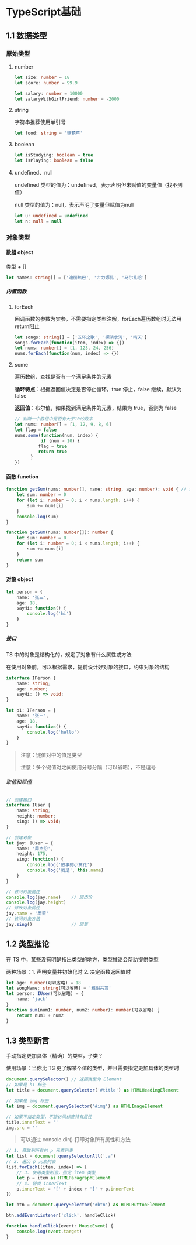 # TypeScript基础

## 1.1 数据类型

### 原始类型

1. number

   ```typescript
   let size: number = 18
   let score: number = 99.9
   
   let salary: number = 10000
   let salaryWithGirlFriend: number = -2000
   ```

2. string

   字符串推荐使用单引号

   ```typescript
   let food: string = '糖葫芦'
   ```

3. boolean

   ```typescript
   let isStudying: boolean = true
   let isPlaying: boolean = false
   ```

4. undefined、null

   undefined 类型的值为：undefined，表示声明但未赋值的变量值（找不到值）

   null 类型的值为：null，表示声明了变量但赋值为null

   ```typescript
   let u: undefined = undefined
   let n: null = null
   ```

### 对象类型

#### 数组 object

类型 + []

```typescript
let names: string[] = ['迪丽热巴', '古力娜扎', '马尔扎哈']
```

##### 内置函数

1. forEach

   回调函数的参数为实参，不需要指定类型注解，forEach遍历数组时无法用return阻止

   ```typescript
   let songs: string[] = ['五环之歌', '探清水河', '晴天']
   songs.forEach(function(item, index) => {})
   let nums: number[] = [1, 123, 24, 256]
   nums.forEach(function(num, index) => {})
   ```

2. some

   遍历数组，查找是否有一个满足条件的元素

   **循环特点**：根据返回值决定是否停止循环，true 停止，false 继续，默认为 false

   **返回值**：布尔值，如果找到满足条件的元素，结果为 true，否则为 false

   ```typescript
   // 判断一个数组中是否有大于10的数字
   let nums: number[] = [1, 12, 9, 8, 6]
   let flag = false
   nums.some(function(num, index) {
             if (num > 10) {
       		flag = true
       		return true
   		 }
   })
   
   ```

   

#### 函数 function

```typescript
function getSum(nums: number[], name: string, age: number): void { // 无返回值
    let sum: number = 0
    for (let i: number = 0; i < nums.length; i++) {
        sum += nums[i]
    }
    console.log(sum)
}

function getSum(nums: number[]): number {
    let sum: number = 0
    for (let i: number = 0; i < nums.length; i++) {
        sum += nums[i]
    }
    return sum
}
```

#### 对象 object

```typescript
let person = {
    name: '张三',
    age: 18,
    sayHi: function() {
        console.log('hi')
    }
}
```

##### 接口

TS 中的对象是结构化的，规定了对象有什么属性或方法

在使用对象前，可以根据需求，提前设计好对象的接口，约束对象的结构

```typescript
interface IPerson {
    name: string;
    age: number;
    sayHi: () => void;
}

let p1: IPerson = {
    name: '张三',
    age: 18,
    sayHi: function() {
        console.log('hello')
    }
}
```

> 注意：键值对中的值是类型
>
> 注意：多个键值对之间使用分号分隔（可以省略），不是逗号

###### 取值和赋值

```typescript
// 创建接口
interface IUser {
    name: string;
    height: number;
    sing: () => void;
}

// 创建对象
let jay: IUser = {
    name: '周杰伦',
    height: 175,
    sing: function() {
        console.log('故事的小黄花')
        console.log('我是', this.name)
    }
}

// 访问对象属性
console.log(jay.name)    // 周杰伦
console.log(jay.height)
// 修改对象属性
jay.name = '周董'
// 访问对象方法
jay.sing()               // 周董
```



## 1.2 类型推论

在 TS 中，某些没有明确指出类型的地方，类型推论会帮助提供类型

两种场景：1. 声明变量并初始化时 2. 决定函数返回值时

```typescript
let age: number(可以省略) = 18
let songName: string(可以省略) = '雅俗共赏'
let person: IUser(可以省略) = {
    name: 'jack'
}
function sum(num1: number, num2: number): number(可以省略) {
    return num1 + num2
}
```

## 1.3 类型断言

手动指定更加具体（精确）的类型，子类？

使用场景：当你比 TS 更了解某个值的类型，并且需要指定更加具体的类型时

```typescript
document.querySelector() // 返回类型为 Element
// 如果是 h1 标签
let title = document.querySelector('#title') as HTMLHeadingElement

// 如果是 img 标签
let img = document.querySelector('#img') as HTMLImageElement

// 如果不指定类型，不能访问标签特有属性
title.innerText = ''
img.src = '' 
```

> 可以通过 console.dir() 打印对象所有属性和方法

```typescript
// 1. 获取到所有的 p 元素列表
let list = document.querySelectorAll('.a')
// 2. 遍历 p 元素列表
list.forEach((item, index) => {
    // 3. 使用类型断言，指定 item 类型
    let p = item as HTMLParagraphElement
    // 4. 替换 innerText
    p.innerText = '[' + index + ']' + p.innerText
})

```

```typescript
let btn = document.querySelector('#btn') as HTMLButtonElement

btn.addEventListener('click', handleClick)

function handleClick(event: MouseEvent) {
    console.log(event.target)
}
```

